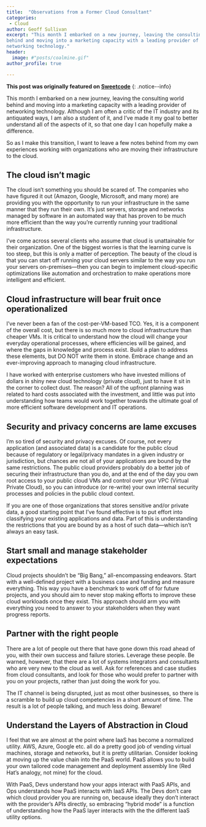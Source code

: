```yaml
---
title:  "Observations from a Former Cloud Consultant"
categories:
 - Cloud
author: Geoff Sullivan
excerpt: "This month I embarked on a new journey, leaving the consulting world
behind and moving into a marketing capacity with a leading provider of
networking technology."
header:
  image: #"posts/coalmine.gif"
author_profile: true

---
```


**This post was originally featured on [Sweetcode](https://sweetcode.io)**
{: .notice--info}

This month I embarked on a new journey, leaving the consulting world behind and
moving into a marketing capacity with a leading provider of networking
technology. Although I am often a critic of the IT industry and its antiquated
ways, I am also a student of it, and I’ve made it my goal to better understand
all of the aspects of it, so that one day I can hopefully make a difference.

So as I make this transition, I want to leave a few notes behind from my own
experiences working with organizations who are moving their infrastructure to
the cloud.

## The cloud isn’t magic

The cloud isn’t something you should be scared of. The companies who have
figured it out (Amazon, Google, Microsoft, and many more) are providing you with
the opportunity to run your infrastructure in the same manner that they run
their own. It’s just servers, storage and networks managed by software in an
automated way that has proven to be much more efficient than the way you’re
currently running your traditional infrastructure.

I’ve come across several clients who assume that cloud is unattainable for their
organization. One of the biggest worries is that the learning curve is too
steep, but this is only a matter of perception. The beauty of the cloud is that
you can start off running your cloud servers similar to the way you run your
servers on-premises—then you can begin to implement cloud-specific optimizations
like automation and orchestration to make operations more intelligent and
efficient.

## Cloud infrastructure will bear fruit once operationalized

I’ve never been a fan of the cost-per-VM-based TCO. Yes, it is a component of
the overall cost, but there is so much more to cloud infrastructure than cheaper
VMs. It is critical to understand how the cloud will change your everyday
operational processes, where efficiencies will be gained, and where the gaps in
knowledge and process exist. Build a plan to address these elements, but DO NOT
write them in stone. Embrace change and an ever-improving approach to managing
cloud infrastructure.

I have worked with enterprise customers who have invested
millions of dollars in shiny new cloud technology (private cloud),
just to have it sit in the corner to collect dust. The reason? All of the
upfront planning was related to hard costs associated with the investment, and
little was put into understanding how teams would work together towards the
ultimate goal of more efficient software development and IT operations.

## Security and privacy concerns are lame excuses

I’m so tired of security and privacy excuses. Of course, not every application
(and associated data) is a candidate for the public cloud because of regulatory
or legal/privacy mandates in a given industry or jurisdiction, but chances are
not all of your applications are bound by the same restrictions. The public
cloud providers probably do a better job of securing their infrastructure than
you do, and at the end of the day you own root access to your public cloud VMs
and control over your VPC (Virtual Private Cloud), so you can introduce
(or re-write) your own internal security processes and policies in the public
cloud context.

If you are one of those organizations that stores sensitive
and/or private data, a good starting point that I’ve found effective is to put
effort into classifying your existing applications and data. Part of this is
understanding the restrictions that you are bound by as a host of such
data—which isn’t always an easy task.

## Start small and manage stakeholder expectations

Cloud projects shouldn’t be “Big Bang,” all-encompassing endeavors. Start with a
well-defined project with a business case and funding and measure everything.
This way you have a benchmark to work off of for future projects, and you should
aim to never stop making efforts to improve these cloud workloads once they
exist. This approach should arm you with everything you need to answer to your
stakeholders when they want progress reports.

## Partner with the right people

There are a lot of people out there that have gone down this road ahead of you,
with their own success and failure stories. Leverage these people. Be warned,
however, that there are a lot of systems integrators and consultants who are
very new to the cloud as well. Ask for references and case studies from cloud
consultants, and look for those who would prefer to partner with you on your
projects, rather than just doing the work for you.

The IT channel is being  disrupted, just as most other businesses, so there is a
scramble to build up cloud competencies in a short amount of time. The result is
a lot of people talking, and much less doing. Beware!

## Understand the Layers of Abstraction in Cloud

I feel that we are almost at the point where IaaS has become a normalized
utility. AWS, Azure, Google etc. all do a pretty good job of vending virtual
machines, storage and networks, but it is pretty utilitarian. Consider looking
at moving up the value chain into the PaaS world. PaaS allows you to build your
own tailored code management and deployment assembly line (Red Hat’s analogy,
not mine) for the cloud.

With PaaS, Devs understand how your apps interact with PaaS APIs, and Ops
understands how PaaS interacts with IaaS APIs. The Devs don’t care which cloud
provider you are running on, because ideally they don’t interact with the
provider’s APIs directly, so embracing “hybrid mode” is a function of
understanding how the PaaS layer interacts with the the different IaaS utility
options.
